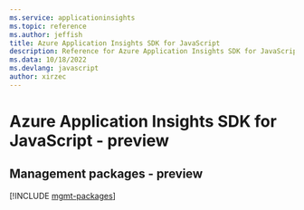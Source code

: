```yaml
---
ms.service: applicationinsights
ms.topic: reference
ms.author: jeffish
title: Azure Application Insights SDK for JavaScript
description: Reference for Azure Application Insights SDK for JavaScript
ms.data: 10/18/2022
ms.devlang: javascript
author: xirzec
---
```

# Azure Application Insights SDK for JavaScript - preview

## Management packages - preview
[!INCLUDE [mgmt-packages](application-insights-mgmt-index.md)]